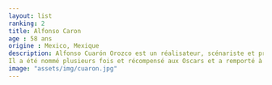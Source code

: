 ```yaml
---
layout: list
ranking: 2
title: Alfonso Caron
age : 58 ans
origine : Mexico, Mexique
description: Alfonso Cuarón Orozco est un réalisateur, scénariste et producteur mexicain, né le 28 novembre 1961 à Mexico. Réalisateur d'Y tu mamá también, Harry Potter et le Prisonnier d'Azkaban, La Petite Princesse et Les Fils de l'homme, Alfonso Cuarón est longtemps considéré comme l'un des cinéastes mexicains les plus prometteurs et doués de sa génération, aux côtés de Guillermo del Toro et Alejandro González Iñárritu qui atteignent également une renommée internationale dans les années 2000. Il est aujourd'hui reconnu comme l'auteur d'une œuvre originale et cohérente, capable de combiner style personnel, intimisme, maestria technique et science du grand spectacle dans des productions pharaoniques2. Avec le film catastrophe spatial Gravity qui connaît un succès critique et commercial planétaire en 2013, Cuarón confirme son statut de réalisateur adulé par Hollywood.
Il a été nommé plusieurs fois et récompensé aux Oscars et a remporté à la Mostra de Venise le Prix du meilleur scénario pour le film Y tu mamá también en 2001 et le Lion d'or pour Roma en 2018.
image: "assets/img/cuaron.jpg"
---
```

